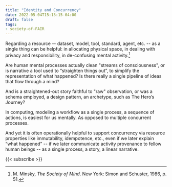 ```yaml
---
title: "Identity and Concurrency"
date: 2022-05-04T15:13:15-04:00
draft: false
tags:
- society-of-FAIR
---
```


Regarding a resource -- dataset, model, tool, standard, agent, etc. -- as a single thing can be helpful: in allocating physical space, in dealing with privacy and responsibility, in de-confusing mental activity.[^1]

Are human mental processes actually clean "streams of consciousness", or is narrative a tool used to “straighten things out”, to simplify the representation of what happened? Is there really a single pipeline of ideas that flow through a mind?

And is a straightened-out story faithful to "raw" observation, or was a schema employed, a design pattern, an archetype, such as The Hero’s Journey?

In computing, modeling a workflow as a single process, a sequence of actions, is easiest for us mentally. As opposed to multiple concurrent processes.

And yet it is often operationally helpful to support concurrency via resource properties like immutability, idempotence, etc., even if we later explain “what happened” -- if we later communicate activity provenance to fellow human beings -- as a single process, a story, a linear narrative.

[^1]: M. Minsky, *The Society of Mind*. New York: Simon and Schuster, 1986, p. 51.

{{< subscribe >}}